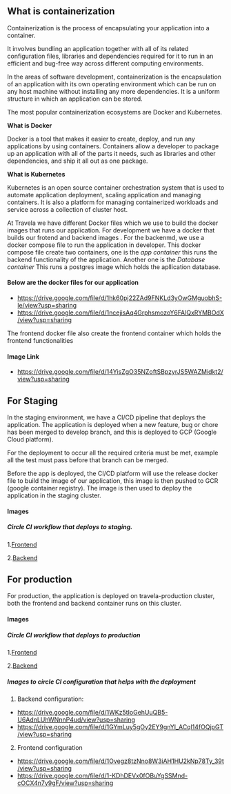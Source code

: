 

## What is containerization

Containerization is the process of encapsulating your application into a container.

It involves bundling an application together with all of its related configuration files, libraries and dependencies required for it to run in an efficient and bug-free way across different computing environments.

In the areas of software development, containerization is the encapsulation of an application with its own operating environment which can be run on any host machine without installing any more dependencies. It is a uniform structure in which an application can be stored.

The most popular containerization ecosystems are Docker and Kubernetes.

**What is Docker**

Docker is a tool that makes it easier to create, deploy, and run any applications by using containers. Containers allow a developer to package up an application with all of the parts it needs, such as libraries and other dependencies, and ship it all out as one package.

**What is Kubernetes**

Kubernetes is an open source container orchestration system that is used to automate application deployment, scaling application and managing containers. It is also a platform for managing containerized workloads and service across a collection of cluster host.

At Travela we have different Docker files which we use to build the docker images that runs our application.
For development we have a docker that builds our frotend and backend images . 
For the backenmd, we use a docker compose file to run the application in developer. This docker compose file create two containers, one is the *app container* this runs the backend functionality of the application. Another one is the *Database container* This runs a postgres image which holds the apllication database.


#### Below are the docker files for our application
- https://drive.google.com/file/d/1hk60pj22ZAd9FNKLd3yOwGMguobhS-le/view?usp=sharing
- https://drive.google.com/file/d/1ncejisAq4GrphsmozoY6FAlQxRYMBOdX/view?usp=sharing


The frontend docker file also create the frontend container which holds the frontend functionalities

#### Image Link
- https://drive.google.com/file/d/14YisZgO35NZoftSBpzyrJS5WAZMidkt2/view?usp=sharing


## For Staging

In the staging environment, we have a CI/CD pipeline that deploys the application. The application is deployed when a new feature, bug or chore has been merged to develop branch, and this is deployed to GCP (Google Cloud platform).

For the deployment to occur all the required criteria must be met, example all the test must pass before that branch can be merged.

Before the app is deployed, the CI/CD platform will use the release docker file to build the image of our application, this image is then pushed to GCR (google container registry). The image is then used to deploy the application in the staging cluster.

#### Images
##### Circle CI workflow that deploys to staging.
1.[Frontend](https://drive.google.com/file/d/1vuseG_yInP8Y-EUwbgGsp5X_T_4q_aJz/view?usp=sharing)

2.[Backend](https://drive.google.com/file/d/1kcpYZoe-2_WQE6qrFm6pqwbux3Bt5zNG/view?usp=sharing)



## For production

For production, the application is deployed on travela-production cluster, both the frontend and backend container runs on this cluster.

#### Images
##### Circle CI workflow that deploys to production
1.[Frontend](https://drive.google.com/file/d/1PmaNn1E2_6ch8kB0AsOhuI6noPaI69x-/view?usp=sharing)

2.[Backend](https://drive.google.com/file/d/12Xq2fH_B3Q6T0aHnVADYodZy4CNSp97h/view?usp=sharing)



##### Images to circle CI configuration that helps with the deployment

1. Backend configuration:
- https://drive.google.com/file/d/1WKz5tIoGehUuQB5-U6AdnLUhWNnnP4ud/view?usp=sharing
- https://drive.google.com/file/d/1GYmLuy5gOy2EY9gnYI_ACql14fOQjpGT/view?usp=sharing



2. Frontend configuration
- https://drive.google.com/file/d/1Ovegz8tzNno8W3iAH1HU2kNp78Ty_39t/view?usp=sharing
- https://drive.google.com/file/d/1-KDhDEVx0fOBuYgSSMnd-cOCX4n7y9gF/view?usp=sharing

